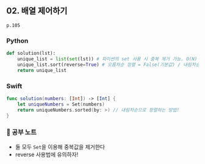 ## 02. 배열 제어하기
`p.105`

### Python
~~~python
def solution(lst):
    unique_list = list(set(lst)) # 파이썬의 set 사용 시 중복 제거 가능. O(N) 보장!
    unique_list.sort(reverse=True) # 오름차순 정렬 = False(기본값) / 내림차순 정렬 = True
    return unique_list
~~~

### Swift
~~~swift
func solution(numbers: [Int]) -> [Int] {
    let uniqueNumbers = Set(numbers)
    return uniqueNumbers.sorted(by: >) // 내림차순으로 정렬하는 방법!
}
~~~

### 📖 공부 노트
- 둘 모두 `Set`을 이용해 중복값을 제거한다
- reverse 사용법에 유의하자!
